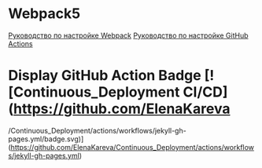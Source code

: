 # Webpack5

[Руководство по настройке Webpack](https://webpack.js.org/guides/)
[Руководство по настройке GitHub Actions](https://docs.github.com/en/actions/quickstart)

# Display GitHub Action Badge [![Continuous_Deployment CI/CD](https://github.com/ElenaKareva
/Continuous_Deployment/actions/workflows/jekyll-gh-pages.yml/badge.svg)](https://github.com/ElenaKareva/Continuous_Deployment/actions/workflows/jekyll-gh-pages.yml)
